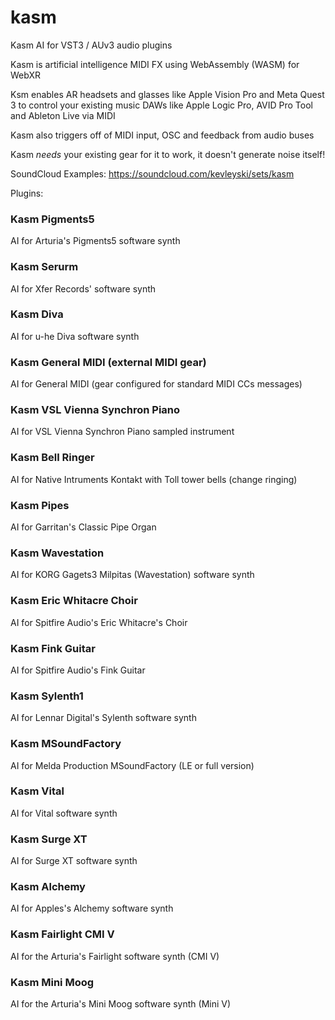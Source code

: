# kasm
Kasm AI for VST3 / AUv3 audio plugins

Kasm is artificial intelligence MIDI FX using WebAssembly (WASM) for WebXR

Ksm enables AR headsets and glasses like Apple Vision Pro and Meta Quest 3 to control your existing music DAWs like Apple Logic Pro, AVID Pro Tool and Ableton Live via MIDI

Kasm also triggers off of MIDI input, OSC and feedback from audio buses

Kasm _needs_ your existing gear for it to work, it doesn't generate noise itself!

SoundCloud Examples: https://soundcloud.com/kevleyski/sets/kasm

Plugins:

### Kasm Pigments5
AI for Arturia's Pigments5 software synth

### Kasm Serurm
AI for Xfer Records' software synth

### Kasm Diva
AI for u-he Diva software synth

### Kasm General MIDI (external MIDI gear)
AI for General MIDI (gear configured for standard MIDI CCs messages)

### Kasm VSL Vienna Synchron Piano
AI for VSL Vienna Synchron Piano sampled instrument

### Kasm Bell Ringer
AI for Native Intruments Kontakt with Toll tower bells (change ringing)

### Kasm Pipes
AI for Garritan's Classic Pipe Organ

### Kasm Wavestation
AI for KORG Gagets3 Milpitas (Wavestation) software synth

### Kasm Eric Whitacre Choir
AI for Spitfire Audio's Eric Whitacre's Choir

### Kasm Fink Guitar
AI for Spitfire Audio's Fink Guitar

### Kasm Sylenth1
AI for Lennar Digital's Sylenth software synth

### Kasm MSoundFactory
AI for Melda Production MSoundFactory (LE or full version)

### Kasm Vital
AI for Vital software synth   

### Kasm Surge XT
AI for Surge XT software synth   

### Kasm Alchemy
AI for Apples's Alchemy software synth

### Kasm Fairlight CMI V
AI for the Arturia's Fairlight software synth (CMI V)

### Kasm Mini Moog
AI for the Arturia's Mini Moog software synth (Mini V)

